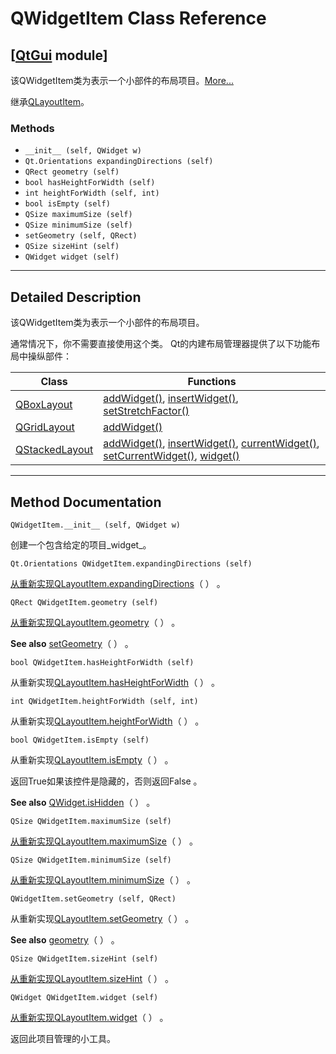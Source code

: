 # QWidgetItem Class Reference

## [[QtGui](index.htm) module]

该QWidgetItem类为表示一个小部件的布局项目。[More...](#details)

继承[QLayoutItem](qlayoutitem.html)。

### Methods

*   `__init__ (self, QWidget w)`
*   `Qt.Orientations expandingDirections (self)`
*   `QRect geometry (self)`
*   `bool hasHeightForWidth (self)`
*   `int heightForWidth (self, int)`
*   `bool isEmpty (self)`
*   `QSize maximumSize (self)`
*   `QSize minimumSize (self)`
*   `setGeometry (self, QRect)`
*   `QSize sizeHint (self)`
*   `QWidget widget (self)`

* * *

## Detailed Description

该QWidgetItem类为表示一个小部件的布局项目。

通常情况下，你不需要直接使用这个类。 Qt的内建布局管理器提供了以下功能布局中操纵部件：

| Class | Functions |
| --- | --- |
| [QBoxLayout](qboxlayout.html) | [addWidget()](qboxlayout.html#addWidget), [insertWidget()](qboxlayout.html#insertWidget), [setStretchFactor()](qboxlayout.html#setStretchFactor) |
| [QGridLayout](qgridlayout.html) | [addWidget()](qgridlayout.html#addWidget) |
| [QStackedLayout](qstackedlayout.html) | [addWidget()](qstackedlayout.html#addWidget), [insertWidget()](qstackedlayout.html#insertWidget), [currentWidget()](qstackedlayout.html#currentWidget), [setCurrentWidget()](qstackedlayout.html#setCurrentWidget), [widget()](qstackedlayout.html#widget) |

* * *

## Method Documentation

```
QWidgetItem.__init__ (self, QWidget w)
```

创建一个包含给定的项目_widget_。

```
Qt.Orientations QWidgetItem.expandingDirections (self)
```

[](index.htm)

[从重新实现](index.htm)[QLayoutItem.expandingDirections](qlayoutitem.html#expandingDirections)（ ） 。

```
QRect QWidgetItem.geometry (self)
```

[](qrect.html)

[从重新实现](qrect.html)[QLayoutItem.geometry](qlayoutitem.html#geometry)（ ） 。

**See also** [setGeometry](qwidgetitem.html#setGeometry)（ ） 。

```
bool QWidgetItem.hasHeightForWidth (self)
```

从重新实现[QLayoutItem.hasHeightForWidth](qlayoutitem.html#hasHeightForWidth)（ ） 。

```
int QWidgetItem.heightForWidth (self, int)
```

从重新实现[QLayoutItem.heightForWidth](qlayoutitem.html#heightForWidth)（ ） 。

```
bool QWidgetItem.isEmpty (self)
```

从重新实现[QLayoutItem.isEmpty](qlayoutitem.html#isEmpty)（ ） 。

返回True如果该控件是隐藏的，否则返回False 。

**See also** [QWidget.isHidden](qwidget.html#isHidden)（ ） 。

```
QSize QWidgetItem.maximumSize (self)
```

[](qsize.html)

[从重新实现](qsize.html)[QLayoutItem.maximumSize](qlayoutitem.html#maximumSize)（ ） 。

```
QSize QWidgetItem.minimumSize (self)
```

[](qsize.html)

[从重新实现](qsize.html)[QLayoutItem.minimumSize](qlayoutitem.html#minimumSize)（ ） 。

```
QWidgetItem.setGeometry (self, QRect)
```

从重新实现[QLayoutItem.setGeometry](qlayoutitem.html#setGeometry)（ ） 。

**See also** [geometry](qwidgetitem.html#geometry)（ ） 。

```
QSize QWidgetItem.sizeHint (self)
```

[](qsize.html)

[从重新实现](qsize.html)[QLayoutItem.sizeHint](qlayoutitem.html#sizeHint)（ ） 。

```
QWidget QWidgetItem.widget (self)
```

[](qwidget.html)

[从重新实现](qwidget.html)[QLayoutItem.widget](qlayoutitem.html#widget)（ ） 。

返回此项目管理的小工具。